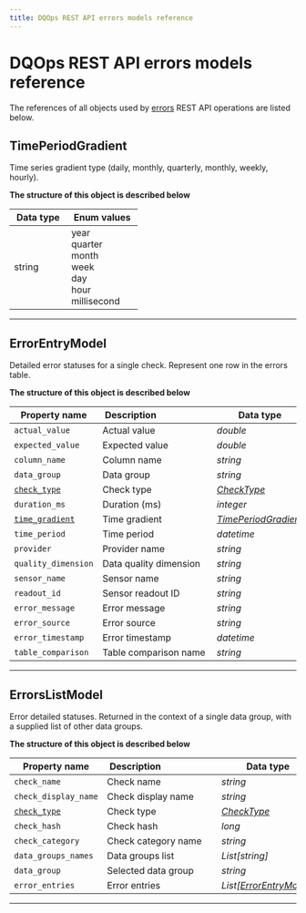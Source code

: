 ```yaml
---
title: DQOps REST API errors models reference
---
```

# DQOps REST API errors models reference
The references of all objects used by [errors](../operations/errors.md) REST API operations are listed below.


## TimePeriodGradient
Time series gradient type (daily, monthly, quarterly, monthly, weekly, hourly).


**The structure of this object is described below**


|&nbsp;Data&nbsp;type&nbsp;|&nbsp;Enum&nbsp;values&nbsp;|
|-----------|-------------|
|string|year<br/>quarter<br/>month<br/>week<br/>day<br/>hour<br/>millisecond<br/>|

___

## ErrorEntryModel
Detailed error statuses for a single check. Represent one row in the errors table.


**The structure of this object is described below**


|&nbsp;Property&nbsp;name&nbsp;|&nbsp;Description&nbsp;&nbsp;&nbsp;&nbsp;&nbsp;&nbsp;&nbsp;&nbsp;&nbsp;&nbsp;&nbsp;&nbsp;&nbsp;&nbsp;&nbsp;&nbsp;&nbsp;&nbsp;&nbsp;&nbsp;&nbsp;|&nbsp;Data&nbsp;type&nbsp;|
|---------------|---------------------------------|-----------|
|<span class="no-wrap-code">`actual_value`</span>|Actual value|*double*|
|<span class="no-wrap-code">`expected_value`</span>|Expected value|*double*|
|<span class="no-wrap-code">`column_name`</span>|Column name|*string*|
|<span class="no-wrap-code">`data_group`</span>|Data group|*string*|
|<span class="no-wrap-code">[`check_type`](./common.md#checktype)</span>|Check type|*[CheckType](./common.md#checktype)*|
|<span class="no-wrap-code">`duration_ms`</span>|Duration (ms)|*integer*|
|<span class="no-wrap-code">[`time_gradient`](#timeperiodgradient)</span>|Time gradient|*[TimePeriodGradient](#timeperiodgradient)*|
|<span class="no-wrap-code">`time_period`</span>|Time period|*datetime*|
|<span class="no-wrap-code">`provider`</span>|Provider name|*string*|
|<span class="no-wrap-code">`quality_dimension`</span>|Data quality dimension|*string*|
|<span class="no-wrap-code">`sensor_name`</span>|Sensor name|*string*|
|<span class="no-wrap-code">`readout_id`</span>|Sensor readout ID|*string*|
|<span class="no-wrap-code">`error_message`</span>|Error message|*string*|
|<span class="no-wrap-code">`error_source`</span>|Error source|*string*|
|<span class="no-wrap-code">`error_timestamp`</span>|Error timestamp|*datetime*|
|<span class="no-wrap-code">`table_comparison`</span>|Table comparison name|*string*|


___

## ErrorsListModel
Error detailed statuses. Returned in the context of a single data group, with a supplied list of other data groups.


**The structure of this object is described below**


|&nbsp;Property&nbsp;name&nbsp;|&nbsp;Description&nbsp;&nbsp;&nbsp;&nbsp;&nbsp;&nbsp;&nbsp;&nbsp;&nbsp;&nbsp;&nbsp;&nbsp;&nbsp;&nbsp;&nbsp;&nbsp;&nbsp;&nbsp;&nbsp;&nbsp;&nbsp;|&nbsp;Data&nbsp;type&nbsp;|
|---------------|---------------------------------|-----------|
|<span class="no-wrap-code">`check_name`</span>|Check name|*string*|
|<span class="no-wrap-code">`check_display_name`</span>|Check display name|*string*|
|<span class="no-wrap-code">[`check_type`](./common.md#checktype)</span>|Check type|*[CheckType](./common.md#checktype)*|
|<span class="no-wrap-code">`check_hash`</span>|Check hash|*long*|
|<span class="no-wrap-code">`check_category`</span>|Check category name|*string*|
|<span class="no-wrap-code">`data_groups_names`</span>|Data groups list|*List[string]*|
|<span class="no-wrap-code">`data_group`</span>|Selected data group|*string*|
|<span class="no-wrap-code">`error_entries`</span>|Error entries|*List[[ErrorEntryModel](#errorentrymodel)]*|


___

